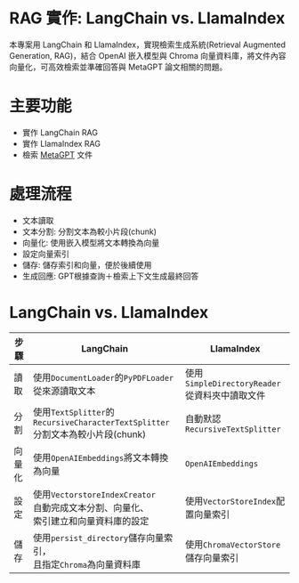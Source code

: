 # RAG 實作: LangChain vs. LlamaIndex
本專案用 LangChain 和 LlamaIndex，實現檢索生成系統(Retrieval Augmented Generation, RAG)，結合 OpenAI 嵌入模型與 Chroma 向量資料庫，將文件內容向量化，可高效檢索並準確回答與 MetaGPT 論文相關的問題。

# 主要功能
- 實作 LangChain RAG
- 實作 LlamaIndex RAG
- 檢索 [MetaGPT](https://arxiv.org/abs/2308.00352) 文件

# 處理流程
- 文本讀取
- 文本分割: 分割文本為較小片段(chunk)
- 向量化: 使用嵌入模型將文本轉換為向量
- 設定向量索引
- 儲存: 儲存索引和向量，便於後續使用
- 生成回應: GPT根據查詢＋檢索上下文生成最終回答

# LangChain vs. LlamaIndex
|步驟|LangChain|LlamaIndex|
|-|-|-|
|讀取|使用`DocumentLoader`的`PyPDFLoader`<br>從來源讀取文本|使用`SimpleDirectoryReader`<br>從資料夾中讀取文件|
|分割|使用`TextSplitter`的`RecursiveCharacterTextSplitter`<br>分割文本為較小片段(chunk)|自動默認 `RecursiveTextSplitter`|
|向量化|使用`OpenAIEmbeddings`將文本轉換為向量|`OpenAIEmbeddings`|
|設定|使用`VectorstoreIndexCreator`<br>自動完成文本分割、向量化、<br>索引建立和向量資料庫的設定|使用`VectorStoreIndex`配置向量索引|
|儲存|使用`persist_directory`儲存向量索引，<br>且指定`Chroma`為向量資料庫|使用`ChromaVectorStore`儲存向量索引|
